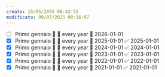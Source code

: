 ```yaml
---
creato: 15/05/2025 08:42:55
modificato: 09/07/2025 00:16:07
---
```



- [ ] Primo gennaio 🔺 🔁 every year 🛫 2026-01-01
- [x] Primo gennaio 🔺 🔁 every year 🛫 2025-01-01 ✅ 2025-01-01
- [x] Primo gennaio 🔺 🔁 every year 🛫 2024-01-01 ✅ 2024-01-01
- [x] Primo gennaio 🔺 🔁 every year 🛫 2023-01-01 ✅ 2023-01-01
- [x] Primo gennaio 🔺 🔁 every year 🛫 2022-01-01 ✅ 2022-01-01
- [x] Primo gennaio 🔺 🔁 every year 🛫 2021-01-01 ✅ 2021-01-01